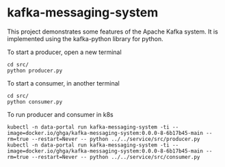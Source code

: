 <!--
 Copyright 2022 Universität Tübingen, DKFZ and EMBL
 for the German Human Genome-Phenome Archive (GHGA)

 Licensed under the Apache License, Version 2.0 (the "License");
 you may not use this file except in compliance with the License.
 You may obtain a copy of the License at

     http://www.apache.org/licenses/LICENSE-2.0

 Unless required by applicable law or agreed to in writing, software
 distributed under the License is distributed on an "AS IS" BASIS,
 WITHOUT WARRANTIES OR CONDITIONS OF ANY KIND, either express or implied.
 See the License for the specific language governing permissions and
 limitations under the License.
-->

# kafka-messaging-system

This project demonstrates some features of the Apache Kafka system. It is implemented using the kafka-python library for python.


To start a producer, open a new terminal


    cd src/
    python producer.py


To start a consumer, in another terminal


    cd src/
    python consumer.py
    
To run producer and consumer in k8s


    kubectl -n data-portal run kafka-messaging-system -ti --image=docker.io/ghga/kafka-messaging-system:0.0.0-8-6b17b45-main --rm=true --restart=Never -- python ../../service/src/producer.py 
    kubectl -n data-portal run kafka-messaging-system -ti --image=docker.io/ghga/kafka-messaging-system:0.0.0-8-6b17b45-main --rm=true --restart=Never -- python ../../service/src/consumer.py
    
    
    
    
